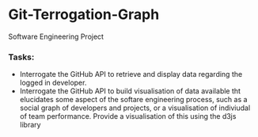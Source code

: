 # Git-Terrogation-Graph
Software Engineering Project


### Tasks:
* Interrogate the GitHub API to retrieve and display data regarding the logged in developer.
* Interrogate the GitHub API to build visualisation of data available tht elucidates some aspect of the softare engineering process, such as a social graph of developers and projects, or a visualisation of indiviudal of team performance. Provide a visualisation of this using the d3js library
